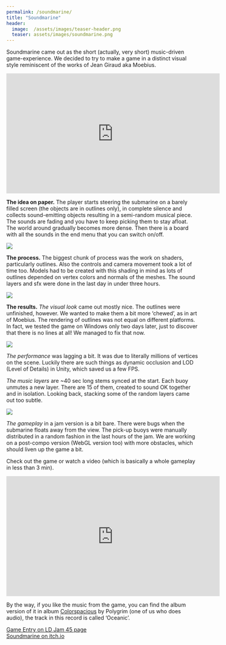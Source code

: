 ```yaml
---
permalink: /soundmarine/
title: "Soundmarine"
header:
  image:  /assets/images/teaser-header.png
  teaser: assets/images/soundmarine.png
---
```


Soundmarine came out as the short (actually, very short) music-driven game-experience. We decided to try to make a game in a distinct visual style reminiscent of the works of Jean Giraud aka Moebius.  

<iframe width="560" height="315" src="https://www.youtube.com/embed/GdnfOiPtmDg" title="YouTube video player" frameborder="0" allow="accelerometer; autoplay; clipboard-write; encrypted-media; gyroscope; picture-in-picture" allowfullscreen></iframe>  

**The idea on paper.** The player starts steering the submarine on a barely filled screen (the objects are in outlines only), in complete silence and collects sound-emitting objects resulting in a semi-random musical piece. The sounds are fading and you have to keep picking them to stay afloat. The world around gradually becomes more dense. Then there is a board with all the sounds in the end menu that you can switch on/off.

![](https://staging.dustyroom.com/assets/images/soundmarine-1-29570.png)  

**The process.** The biggest chunk of process was the work on shaders, particularly outlines. Also the controls and camera movement took a lot of time too. Models had to be created with this shading in mind as lots of outlines depended on vertex colors and normals of the meshes. The sound layers and sfx were done in the last day in under three hours.  

![](https://staging.dustyroom.com/assets/images/soundmarine-2-29575.png)  

**The results.** _The visual look_ came out mostly nice. The outlines were unfinished, however. We wanted to make them a bit more ‘chewed’, as in art of Moebius. The rendering of outlines was not equal on different platforms. In fact, we tested the game on Windows only two days later, just to discover that there is no lines at all! We managed to fix that now.  

![](https://staging.dustyroom.com/assets/images/soundmarine-3-2957a.png)  

_The performance_ was lagging a bit. It was due to literally millions of vertices on the scene. Luckily there are such things as dynamic occlusion and LOD (Level of Details) in Unity, which saved us a few FPS.  

_The music layers_ are ~40 sec long stems synced at the start. Each buoy unmutes a new layer. There are 15 of them, created to sound OK together and in isolation. Looking back, stacking some of the random layers came out too subtle.  

![](https://staging.dustyroom.com/assets/images/soundmarine-4-2957b.gif)  

_The gameplay_ in a jam version is a bit bare. There were bugs when the submarine floats away from the view. The pick-up buoys were manually distributed in a random fashion in the last hours of the jam. We are working on a post-compo version (WebGL version too) with more obstacles, which should liven up the game a bit.  

Check out the game or watch a video (which is basically a whole gameplay in less than 3 min).  

<iframe width="560" height="315" src="https://www.youtube.com/embed/om80uA44I5o" title="YouTube video player" frameborder="0" allow="accelerometer; autoplay; clipboard-write; encrypted-media; gyroscope; picture-in-picture" allowfullscreen></iframe>

By the way, if you like the music from the game, you can find the album version of it in album [Colorspacious](http://dustyroom.com/colorspacious-album/) by Polygrim (one of us who does audio), the track in this record is called ‘Oceanic’.  

[Game Entry on LD Jam 45 page](http://ldjam.com/events/ludum-dare/45/soundmarine)  
[Soundmarine on itch.io](http://dustyroom.itch.io/soundmarine)  